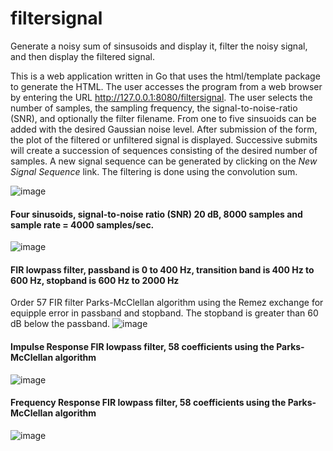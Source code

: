 # filtersignal
Generate a noisy sum of sinsusoids and display it, filter the noisy signal, and then display the filtered signal.

This is a web application written in Go that uses the html/template package to generate the HTML.  The user accesses
the program from a web browser by entering the URL http://127.0.0.1:8080/filtersignal.  The user selects the number of 
samples, the sampling frequency, the signal-to-noise-ratio (SNR), and optionally the filter filename.  From one to five
sinsuoids can be added with the desired Gaussian noise level.  After submission of the form, the plot of the filtered or 
unfiltered signal is displayed.  Successive submits will create a succession of sequences consisting of the desired number
of samples.  A new signal sequence can be generated by clicking on the <i>New Signal Sequence</i> link.  The filtering is 
done using the convolution sum.

![image](https://github.com/thomasteplick/filtersignal/assets/117768679/dc066abd-bff4-4be0-a4c4-057d88a714d2)

<h4>Four sinusoids, signal-to-noise ratio (SNR) 20 dB, 8000 samples and sample rate = 4000 samples/sec.</h4>

![image](https://github.com/thomasteplick/filtersignal/assets/117768679/2fe72dd0-500d-4c7a-88e2-1d4275284173)

<h4>FIR lowpass filter, passband is 0 to 400 Hz, transition band is 400 Hz to 600 Hz, stopband is 600 Hz to 2000 Hz</h4>

Order 57 FIR filter Parks-McClellan algorithm using the Remez exchange for equipple error in passband and stopband.
The stopband is greater than 60 dB below the passband.
![image](https://github.com/thomasteplick/filtersignal/assets/117768679/321c8041-0511-455e-bc86-6ba0601b9651)

<h4>Impulse Response FIR lowpass filter, 58 coefficients using the Parks-McClellan algorithm</h4>
  
![image](https://github.com/thomasteplick/filtersignal/assets/117768679/5a839f6f-e0f1-45a7-bcfc-261710f484cb)
  
<h4>Frequency Response FIR lowpass filter, 58 coefficients using the Parks-McClellan algorithm</h4>

![image](https://github.com/thomasteplick/filtersignal/assets/117768679/71ad7b4b-8fd0-4302-b1e5-ceecd9f847dd)

